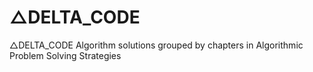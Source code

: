 # △DELTA_CODE
△DELTA_CODE
Algorithm solutions grouped by chapters in Algorithmic Problem Solving Strategies
